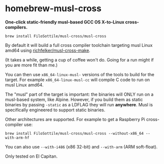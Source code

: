 # homebrew-musl-cross

**One-click static-friendly musl-based GCC OS X-to-Linux cross-compilers.**

```
brew install FiloSottile/musl-cross/musl-cross
```

By default it will build a full cross compiler toolchain targeting musl Linux amd64
using [richfelker/musl-cross-make](https://github.com/richfelker/musl-cross-make).

(It takes a while, getting a cup of coffee won't do. Going for a run might if you are more fit than me.)

You can then use `x86_64-linux-musl-` versions of the tools to build for the target.
For example `x86_64-linux-musl-cc` will compile C code to run on musl Linux amd64.

The "musl" part of the target is important: the binaries will ONLY run on a musl-based system, like Alpine.
However, if you build them as static binaries by passing `-static` as a LDFLAG they will run **anywhere**.
Musl is specifically engineered to support static binaries.

Other architectures are supported. For example to get a Raspberry Pi cross-compiler use:

```
brew install FiloSottile/musl-cross/musl-cross --without-x86_64 --with-arm-hf
```

You can also use `--with-i486` (x86 32-bit) and `--with-arm` (ARM soft-float).

Only tested on El Capitan.
